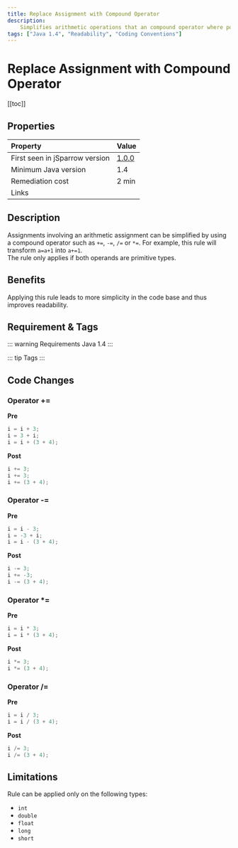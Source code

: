 ```yaml
---
title: Replace Assignment with Compound Operator
description:
    Simplifies arithmetic operations that an compound operator where possible.
tags: ["Java 1.4", "Readability", "Coding Conventions"]
---
```


# Replace Assignment with Compound Operator

[[toc]]

## Properties

| Property                        | Value |
|:------------------------------- |:----- |
| First seen in jSparrow version  | [1.0.0](/eclipse/release-notes.html#_1-0-0)   |
| Minimum Java version            | 1.4   |
| Remediation cost                | 2 min |
| Links                           |  |

## Description

Assignments involving an arithmetic assignment can be simplified by using a compound operator such as `+=`, `-=`, `/=` or `*=`.
For example, this rule will transform `a=a+1` into `a+=1`.  
The rule only applies if both operands are primitive types.  

## Benefits

Applying this rule leads to more simplicity in the code base and thus improves readability.  

## Requirement & Tags

::: warning Requirements
Java 1.4
:::

::: tip Tags
<TagLinks />
:::

## Code Changes

### Operator +=

__Pre__

``` java
i = i + 3;
i = 3 + i;
i = i + (3 + 4);
```

__Post__

``` java
i += 3;
i += 3;
i += (3 + 4);
```

### Operator -=

__Pre__

``` java
i = i - 3;
i = -3 + i;
i = i - (3 + 4);
```
__Post__

``` java
i -= 3;
i += -3;
i -= (3 + 4);
```
### Operator *=

__Pre__

``` java
i = i * 3;
i = i * (3 + 4);
```
__Post__

``` java
i *= 3;
i *= (3 + 4);
```

### Operator /=

__Pre__

``` java
i = i / 3;
i = i / (3 + 4);
```
__Post__

``` java
i /= 3;
i /= (3 + 4);
```

## Limitations

Rule can be applied only on the following types:
* `int`
* `double`
* `float`
* `long`
* `short`
